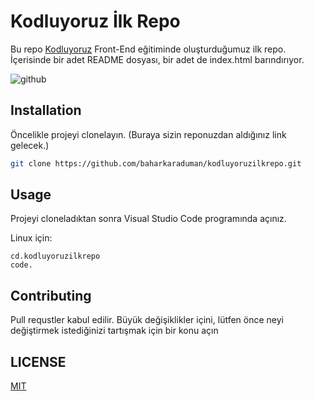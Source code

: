 # Kodluyoruz İlk Repo 
Bu repo [Kodluyoruz](kodluyororuz.org) Front-End eğitiminde oluşturduğumuz ilk repo. İçerisinde bir adet README dosyası, bir adet de index.html barındırıyor.

![github](figures/github.png)

## Installation
Öncelikle projeyi clonelayın. (Buraya sizin reponuzdan aldığınız link gelecek.)
```bash
git clone https://github.com/baharkaraduman/kodluyoruzilkrepo.git
```

## Usage
Projeyi cloneladıktan sonra Visual Studio Code programında açınız.

Linux için:
```linux
cd.kodluyoruzilkrepo
code.
```

## Contributing
Pull requstler kabul edilir. Büyük değişiklikler içini, lütfen önce neyi değiştirmek istediğinizi tartışmak için bir konu açın

## LICENSE
[MIT](https://choosealicense.com/licenses/mit/)